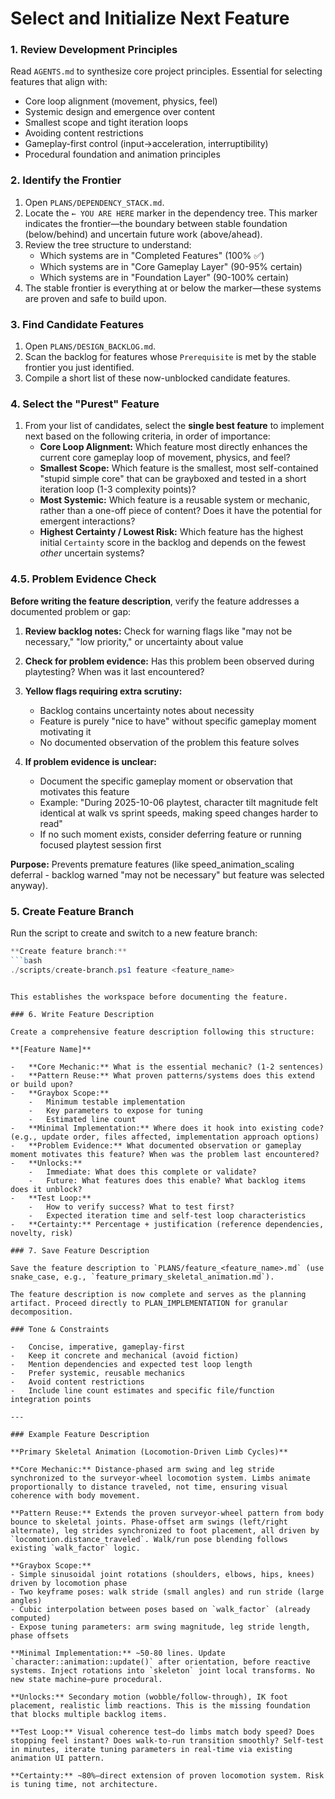 # Select and Initialize Next Feature

### 1. Review Development Principles

Read `AGENTS.md` to synthesize core project principles. Essential for selecting features that align with:
-   Core loop alignment (movement, physics, feel)
-   Systemic design and emergence over content
-   Smallest scope and tight iteration loops
-   Avoiding content restrictions
-   Gameplay-first control (input→acceleration, interruptibility)
-   Procedural foundation and animation principles

### 2. Identify the Frontier
1.  Open `PLANS/DEPENDENCY_STACK.md`.
2.  Locate the `← YOU ARE HERE` marker in the dependency tree. This marker indicates the frontier—the boundary between stable foundation (below/behind) and uncertain future work (above/ahead).
3.  Review the tree structure to understand:
    - Which systems are in "Completed Features" (100% ✅)
    - Which systems are in "Core Gameplay Layer" (90-95% certain)
    - Which systems are in "Foundation Layer" (90-100% certain)
4.  The stable frontier is everything at or below the marker—these systems are proven and safe to build upon.

### 3. Find Candidate Features
1.  Open `PLANS/DESIGN_BACKLOG.md`.
2.  Scan the backlog for features whose `Prerequisite` is met by the stable frontier you just identified.
3.  Compile a short list of these now-unblocked candidate features.

### 4. Select the "Purest" Feature
1.  From your list of candidates, select the **single best feature** to implement next based on the following criteria, in order of importance:
    *   **Core Loop Alignment:** Which feature most directly enhances the current core gameplay loop of movement, physics, and feel?
    *   **Smallest Scope:** Which feature is the smallest, most self-contained "stupid simple core" that can be grayboxed and tested in a short iteration loop (1-3 complexity points)?
    *   **Most Systemic:** Which feature is a reusable system or mechanic, rather than a one-off piece of content? Does it have the potential for emergent interactions?
    *   **Highest Certainty / Lowest Risk:** Which feature has the highest initial `Certainty` score in the backlog and depends on the fewest *other* uncertain systems?

### 4.5. Problem Evidence Check

**Before writing the feature description**, verify the feature addresses a documented problem or gap:

1.  **Review backlog notes:** Check for warning flags like "may not be necessary," "low priority," or uncertainty about value
2.  **Check for problem evidence:** Has this problem been observed during playtesting? When was it last encountered?
3.  **Yellow flags requiring extra scrutiny:**
    -   Backlog contains uncertainty notes about necessity
    -   Feature is purely "nice to have" without specific gameplay moment motivating it
    -   No documented observation of the problem this feature solves

4.  **If problem evidence is unclear:**
    -   Document the specific gameplay moment or observation that motivates this feature
    -   Example: "During 2025-10-06 playtest, character tilt magnitude felt identical at walk vs sprint speeds, making speed changes harder to read"
    -   If no such moment exists, consider deferring feature or running focused playtest session first

**Purpose:** Prevents premature features (like speed_animation_scaling deferral - backlog warned "may not be necessary" but feature was selected anyway).

### 5. Create Feature Branch

Run the script to create and switch to a new feature branch:

```powershell
**Create feature branch:**
```bash
./scripts/create-branch.ps1 feature <feature_name>
```
```

This establishes the workspace before documenting the feature.

### 6. Write Feature Description

Create a comprehensive feature description following this structure:

**[Feature Name]**

-   **Core Mechanic:** What is the essential mechanic? (1-2 sentences)
-   **Pattern Reuse:** What proven patterns/systems does this extend or build upon?
-   **Graybox Scope:**
    -   Minimum testable implementation
    -   Key parameters to expose for tuning
    -   Estimated line count
-   **Minimal Implementation:** Where does it hook into existing code? (e.g., update order, files affected, implementation approach options)
-   **Problem Evidence:** What documented observation or gameplay moment motivates this feature? When was the problem last encountered?
-   **Unlocks:**
    -   Immediate: What does this complete or validate?
    -   Future: What features does this enable? What backlog items does it unblock?
-   **Test Loop:**
    -   How to verify success? What to test first?
    -   Expected iteration time and self-test loop characteristics
-   **Certainty:** Percentage + justification (reference dependencies, novelty, risk)

### 7. Save Feature Description

Save the feature description to `PLANS/feature_<feature_name>.md` (use snake_case, e.g., `feature_primary_skeletal_animation.md`).

The feature description is now complete and serves as the planning artifact. Proceed directly to PLAN_IMPLEMENTATION for granular decomposition.

### Tone & Constraints

-   Concise, imperative, gameplay‑first
-   Keep it concrete and mechanical (avoid fiction)
-   Mention dependencies and expected test loop length
-   Prefer systemic, reusable mechanics
-   Avoid content restrictions
-   Include line count estimates and specific file/function integration points

---

### Example Feature Description

**Primary Skeletal Animation (Locomotion-Driven Limb Cycles)**

**Core Mechanic:** Distance-phased arm swing and leg stride synchronized to the surveyor-wheel locomotion system. Limbs animate proportionally to distance traveled, not time, ensuring visual coherence with body movement.

**Pattern Reuse:** Extends the proven surveyor-wheel pattern from body bounce to skeletal joints. Phase-offset arm swings (left/right alternate), leg strides synchronized to foot placement, all driven by `locomotion.distance_traveled`. Walk/run pose blending follows existing `walk_factor` logic.

**Graybox Scope:** 
- Simple sinusoidal joint rotations (shoulders, elbows, hips, knees) driven by locomotion phase
- Two keyframe poses: walk stride (small angles) and run stride (large angles)
- Cubic interpolation between poses based on `walk_factor` (already computed)
- Expose tuning parameters: arm swing magnitude, leg stride length, phase offsets

**Minimal Implementation:** ~50-80 lines. Update `character::animation::update()` after orientation, before reactive systems. Inject rotations into `skeleton` joint local transforms. No new state machine—pure procedural.

**Unlocks:** Secondary motion (wobble/follow-through), IK foot placement, realistic limb reactions. This is the missing foundation that blocks multiple backlog items.

**Test Loop:** Visual coherence test—do limbs match body speed? Does stopping feel instant? Does walk-to-run transition smoothly? Self-test in minutes, iterate tuning parameters in real-time via existing animation UI pattern.

**Certainty:** ~80%—direct extension of proven locomotion system. Risk is tuning time, not architecture.
